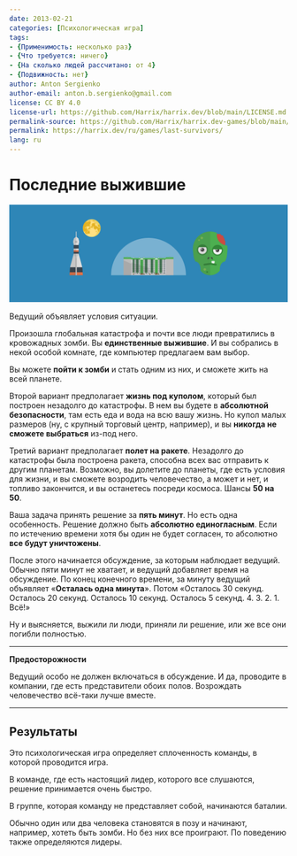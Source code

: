 ```yaml
---
date: 2013-02-21
categories: [Психологическая игра]
tags:
- {Применимость: несколько раз}
- {Что требуется: ничего}
- {На сколько людей рассчитано: от 4}
- {Подвижность: нет}
author: Anton Sergienko
author-email: anton.b.sergienko@gmail.com
license: CC BY 4.0
license-url: https://github.com/Harrix/harrix.dev/blob/main/LICENSE.md
permalink-source: https://github.com/Harrix/harrix.dev-games/blob/main/last-survivors/last-survivors.md
permalink: https://harrix.dev/ru/games/last-survivors/
lang: ru
---
```


# Последние выжившие

![Featured image](featured-image.svg)

Ведущий объявляет условия ситуации.

Произошла глобальная катастрофа и почти все люди превратились в кровожадных зомби. Вы **единственные выжившие**. И вы собрались в некой особой комнате, где компьютер предлагаем вам выбор.

Вы можете **пойти к зомби** и стать одним из них, и сможете жить на всей планете.

Второй вариант предполагает **жизнь под куполом**, который был построен незадолго до катастрофы. В нем вы будете в **абсолютной безопасности**, там есть еда и вода на всю вашу жизнь. Но купол малых размеров (ну, с крупный торговый центр, например), и вы **никогда не сможете выбраться** из-под него.

Третий вариант предполагает **полет на ракете**. Незадолго до катастрофы была построена ракета, способна всех вас отправить к другим планетам. Возможно, вы долетите до планеты, где есть условия для жизни, и вы сможете возродить человечество, а может и нет, и топливо закончится, и вы останетесь посреди космоса. Шансы **50 на 50**.

Ваша задача принять решение за **пять минут**. Но есть одна особенность. Решение должно быть **абсолютно единогласным**. Если по истечению времени хотя бы один не будет согласен, то абсолютно **все будут уничтожены**.

После этого начинается обсуждение, за которым наблюдает ведущий. Обычно пяти минут не хватает, и ведущий добавляет время на обсуждение. По конец конечного времени, за минуту ведущий объявляет «**Осталась одна минута**». Потом «Осталось 30 секунд. Осталось 20 секунд. Осталось 10 секунд. Осталось 5 секунд. 4. 3. 2. 1. Всё!»

Ну и выясняется, выжили ли люди, приняли ли решение, или же все они погибли полностью.

---

**Предосторожности** <!-- !warning -->

Ведущий особо не должен включаться в обсуждение. И да, проводите в компании, где есть представители обоих полов. Возрождать человечество всё-таки лучше вместе.

---

## Результаты

Это психологическая игра определяет сплоченность команды, в которой проводится игра.

В команде, где есть настоящий лидер, которого все слушаются, решение принимается очень быстро.

В группе, которая команду не представляет собой, начинаются баталии.

Обычно один или два человека становятся в позу и начинают, например, хотеть быть зомби. Но без них все проиграют. По поведению также определяются лидеры.
